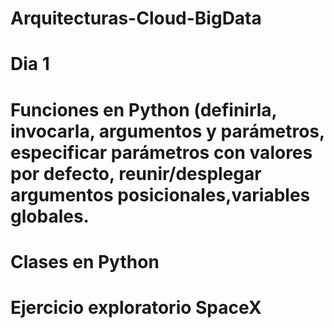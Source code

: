 # Arquitecturas-Cloud-BigData
# Dia 1
# Funciones en Python (definirla, invocarla, argumentos y parámetros, especificar parámetros con valores por defecto, reunir/desplegar argumentos posicionales,variables globales.
# Clases en Python
# Ejercicio exploratorio SpaceX
